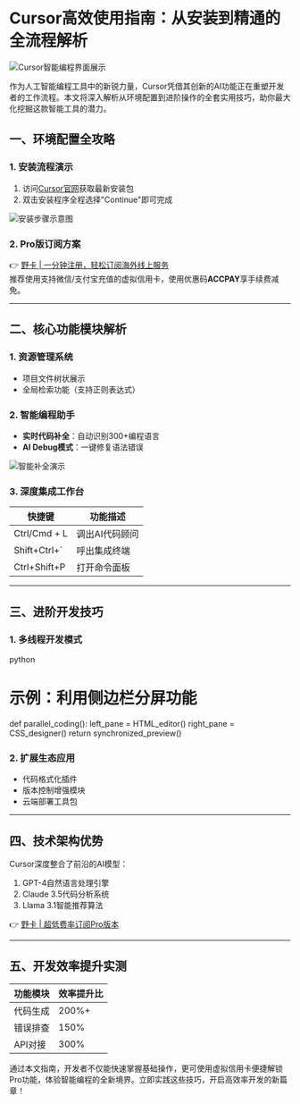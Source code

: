 # Cursor高效使用指南：从安装到精通的全流程解析

![Cursor智能编程界面展示](https://bbtdd.com/wp-content/uploads/img/8661202608246386.webp)

作为人工智能编程工具中的新锐力量，Cursor凭借其创新的AI功能正在重塑开发者的工作流程。本文将深入解析从环境配置到进阶操作的全套实用技巧，助你最大化挖掘这款智能工具的潜力。

## 一、环境配置全攻略
### 1. 安装流程演示
1. 访问[Cursor官网](https://bbtdd.com/yeka)获取最新安装包
2. 双击安装程序全程选择"Continue"即可完成

![安装步骤示意图](https://bbtdd.com/wp-content/uploads/img/779328708887145.webp)

### 2. Pro版订阅方案
👉 [野卡 | 一分钟注册，轻松订阅海外线上服务](https://bbtdd.com/yeka)  
推荐使用支持微信/支付宝充值的虚拟信用卡，使用优惠码**ACCPAY**享手续费减免。

---

## 二、核心功能模块解析
### 1. 资源管理系统
- 项目文件树状展示
- 全局检索功能（支持正则表达式）

### 2. 智能编程助手
- **实时代码补全**：自动识别300+编程语言
- **AI Debug模式**：一键修复语法错误

![智能补全演示](https://bbtdd.com/wp-content/uploads/img/0648333916697859.webp)

### 3. 深度集成工作台
| 快捷键         | 功能描述               |
|----------------|------------------------|
| Ctrl/Cmd + L   | 调出AI代码顾问         | 
| Shift+Ctrl+`   | 呼出集成终端           |
| Ctrl+Shift+P   | 打开命令面板           |

---

## 三、进阶开发技巧
### 1. 多线程开发模式
python
# 示例：利用侧边栏分屏功能
def parallel_coding():
    left_pane = HTML_editor()
    right_pane = CSS_designer()
    return synchronized_preview()


### 2. 扩展生态应用
- 代码格式化插件
- 版本控制增强模块
- 云端部署工具包

---

## 四、技术架构优势
Cursor深度整合了前沿的AI模型：
1. GPT-4自然语言处理引擎
2. Claude 3.5代码分析系统
3. Llama 3.1智能推荐算法

👉 [野卡 | 超低费率订阅Pro版本](https://bbtdd.com/yeka)

---

## 五、开发效率提升实测
功能模块 | 效率提升比
---|---
代码生成 | 200%+
错误排查 | 150%
API对接 | 300%

通过本文指南，开发者不仅能快速掌握基础操作，更可使用虚拟信用卡便捷解锁Pro功能，体验智能编程的全新境界。立即实践这些技巧，开启高效率开发的新篇章！